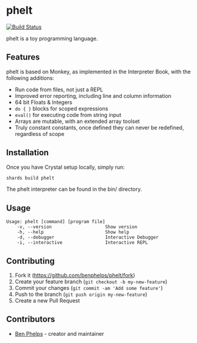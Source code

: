 # phelt

[![Build Status](https://travis-ci.com/benphelps/phelt.svg?branch=master)](https://travis-ci.com/benphelps/phelt)

phelt is a toy programming language.

## Features

phelt is based on Monkey, as implemented in the Interpreter Book, with the following additions:

* Run code from files, not just a REPL
* Improved error reporting, including line and column information
* 64 bit Floats & Integers
* `do { }` blocks for scoped expressions
* `eval()` for executing code from string input
* Arrays are mutable, with an extended array toolset
* Truly constant constants, once defined they can never be redefined, regardless of scope

## Installation

Once you have Crystal setup locally, simply run:

```sh
shards build phelt
```

The phelt interpreter can be found in the bin/ directory.

## Usage

```
Usage: phelt [command] [program file]
    -v, --version                    Show version
    -h, --help                       Show help
    -d, --debugger                   Interactive Debugger
    -i, --interactive                Interactive REPL
```

## Contributing

1. Fork it (<https://github.com/benphelps/phelt/fork>)
2. Create your feature branch (`git checkout -b my-new-feature`)
3. Commit your changes (`git commit -am 'Add some feature'`)
4. Push to the branch (`git push origin my-new-feature`)
5. Create a new Pull Request

## Contributors

- [Ben Phelps](https://github.com/benphelps) - creator and maintainer
